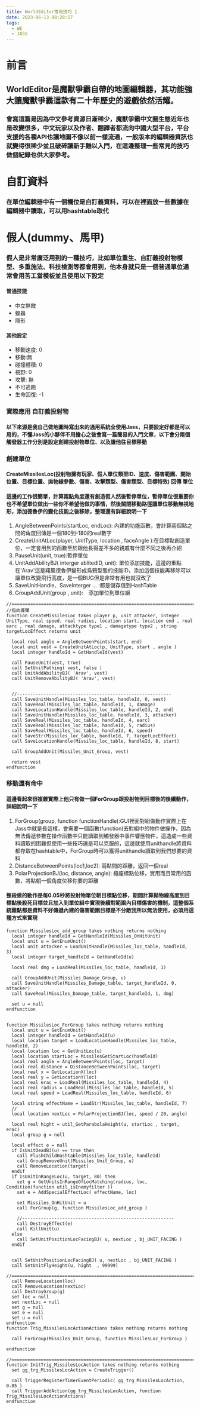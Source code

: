 ```yaml
---
title: WorldEditor常用技巧 1
date: 2023-06-13 08:28:57
tags: 
  - WE
  - JASS
---
```

# 前言

## WorldEditor是魔獸爭霸自帶的地圖編輯器，其功能強大讓魔獸爭霸這款有二十年歷史的遊戲依然活耀。

### 會寫這篇是因為中文參考資源日漸稀少，魔獸爭霸中文圈生態近年也是改變很多，中文玩家以及作者、翻譯者都流向中國大型平台，平台支援的各種API也讓地圖不像以前一樣流通，一般版本的編輯器資訊也就變得很稀少並且破碎讓新手難以入門，在這邊整理一些常見的技巧做個紀錄也供大家參考。

# 自訂資料

### 在單位編輯器中有一個欄位是自訂義資料，可以在裡面放一些數據在編輯器中讀取，可以用hashtable取代

# 假人(dummy、馬甲)

### 假人是非常廣泛用到的一種技巧，比如單位重生、自訂義投射物模型、多重施法、科技檢測等都會用到，他本身就只是一個普通單位通常會用苦工當模板並且使用以下設定

#### **普通技能**

* 中立無敵
* 蝗蟲
* 隱形

#### 其他設定

* 移動速度: 0
* 移動:無
* 碰撞體積: 0
* 視野: 0
* 攻擊: 無
* 不可逃跑
* 生命回復: -1

### 實際應用 自訂義投射物

#### 以下來源是我自己做地圖時寫出來的通用系統全使用Jass，只要設定好都是可以用的，不懂Jass的小夥伴不用擔心之後會寫一篇簡易的入門文章，以下會分兩個觸發器工作分別是設定創建投射物單位、以及讓他往目標移動

### 創建單位

#### CreateMissilesLoc(投射物擁有玩家、假人單位類型ID、速度、傷害範圍、開始位置、目標位置、拋物線參數、傷害、攻擊類型、傷害類型、目標特效) 回傳 單位

#### 這邊的工作很簡單，計算兩點角度還有創造假人然後暫停單位，暫停單位很重要你也不希望單位做出一些你不希望他做的事情，然後關閉移動路徑讓單位移動無視地形，添加德魯伊的變化技能之後移除，整理還有詳細說明一下

1. AngleBetweenPoints(startLoc, endLoc): 內建的功能函數，會計算兩個點之間的角度回傳是一個180到-180的real數字
2. CreateUnitAtLoc(player, UnitType, location , faceAngle ):在目標點創造單位，一定會用到的函數至於跟他長得差不多的親戚有什麼不同之後再介紹
3. PauseUnit(unit, true):暫停單位
4. UnitAddAbilityBJ( interger ablitedID, unit): 單位添加技能，這邊的重點在'Arav'這是翔風德魯伊變形成烏鴉型態的技能ID，添加這個技能再移除可以讓單位改變飛行高度，是一個BUG但是非常有用也就沒改了
5. SaveUnitHandle、SaveInterger ... :都是儲存值到HashTable
6. GroupAddUnit(group , unit):　添加單位到單位組

```
//==============================================================================
//指向導彈
function CreateMissilesLoc takes player p, unit attacker, integer UnitType, real speed, real radius, location start, location end , real earc , real damage, attacktype type1 , damagetype type2 , string targetLocEffect returns unit

  local real angle = AngleBetweenPoints(start, end)
  local unit vest = CreateUnitAtLoc(p, UnitType, start , angle )
  local integer handleId = GetHandleId(vest)

  call PauseUnit(vest, true)
  call SetUnitPathing( vest, false )
  call UnitAddAbilityBJ( 'Arav', vest)
  call UnitRemoveAbilityBJ( 'Arav', vest)


  //----------------------------------------------------------
  call SaveUnitHandle(Missiles_loc_table, handleId, 0, vest)
  call SaveReal(Missiles_loc_table, handleId, 1, damage)
  call SaveLocationHandle(Missiles_loc_table, handleId, 2, end)
  call SaveUnitHandle(Missiles_loc_table, handleId, 3, attacker)
  call SaveReal(Missiles_loc_table, handleId, 4, earc)
  call SaveReal(Missiles_loc_table, handleId, 5, radius)
  call SaveReal(Missiles_loc_table, handleId, 6, speed)
  call SaveStr(Missiles_loc_table, handleId, 7, targetLocEffect)
  call SaveLocationHandle(Missiles_loc_table, handleId, 8, start)

  call GroupAddUnit(Missiles_Unit_Group, vest)
 
  return vest
endfunction
```



### 移動還有命中

#### 這邊看起來很複雜實際上他只有做一個ForGroup跟投射物到目標後的後續動作，詳細說明一下

1. ForGroup(group, function functionHandle):GUI裡面對組做動作實際上在Jass中就是長這樣，會需要一個函數(function)去對組中的物件做操作，因為無法傳遞參數在操作函數中只能讀取到觸發器中事件響應物件，這造成一些資料讀取的困難但使用一些技巧還是可以克服的，這邊就使用unithandle將資料都存取在hashtable中，ForGroup時可以獲得unithandle讀取到我們想要的資料
2. DistanceBetweenPoints(loc1,loc2): 兩點間的距離，返回一個real
3. PolarProjectionBJ(loc, distance, angle): 極座標點位移，實用而且常用的函數，將點朝一個角度位移你要的距離

#### 整段做的動作是每0.05秒將投射物單位朝目標點位移，期間計算拋物線高度到目標點後殺死目標並且加入到單位組中實現後續對範圍內目標傷害的機制，這整個系統難點都是資料不好傳遞內建的傷害範圍目標是不分敵我所以無法使用，必須用這種方式來實現

```
function MissilesLoc_add_group takes nothing returns nothing
  local integer handleId = GetHandleId(Missiles_OnHitUnit)
  local unit u = GetEnumUnit()
  local unit attacker = LoadUnitHandle(Missiles_loc_table, handleId, 3)
  local integer target_handleId = GetHandleId(u)

  local real dmg = LoadReal(Missiles_loc_table, handleId, 1)

  call GroupAddUnit(Missiles_Damage_Group, u)
  call SaveUnitHandle(Missiles_Damage_table, target_handleId, 0, attacker)
  call SaveReal(Missiles_Damage_table, target_handleId, 1, dmg)
  
  set u = null
endfunction


function MissilesLoc_ForGroup takes nothing returns nothing
  local unit u = GetEnumUnit()
  local integer handleId = GetHandleId(u)
  local location target = LoadLocationHandle(Missiles_loc_table, handleId, 2)
  local location loc = GetUnitLoc(u)
  local location startLoc = MissilesGetStartLoc(handleId)
  local real angle = AngleBetweenPoints(loc, target)
  local real distance = DistanceBetweenPoints(loc, target)
  local real x = GetLocationX(loc)
  local real y = GetLocationY(loc)
  local real erac = LoadReal(Missiles_loc_table, handleId, 4)
  local real radius = LoadReal(Missiles_loc_table, handleId, 5)
  local real speed = LoadReal(Missiles_loc_table, handleId, 6)

  local string effectName = LoadStr(Missiles_loc_table, handleId, 7)
  //
  local location nextLoc = PolarProjectionBJ(loc, speed / 20, angle)

  local real hight = util_GetParabolaHeight(u, startLoc , target, erac)
  local group g = null

  local effect e = null
  if IsUnitDeadBJ(u) == true then 
    call FlushChildHashtable(Missiles_loc_table, handleId)
    call GroupRemoveUnit(Missiles_Unit_Group, u)
    call RemoveLocation(target)
  endif
  if IsUnitInRangeLoc(u, target, 80) then
    set g = GetUnitsInRangeOfLocMatching(radius, loc, Condition(function util_isEnemyfilter ))
    set e = AddSpecialEffectLoc( effectName, loc)
  
    set Missiles_OnHitUnit = u
    call ForGroup(g, function MissilesLoc_add_group )

    //---------------------------------------------------------
    call DestroyEffect(e)
    call KillUnit(u)
  else
    call SetUnitPositionLocFacingBJ( u, nextLoc , bj_UNIT_FACING )
  endif


  call SetUnitPositionLocFacingBJ( u, nextLoc , bj_UNIT_FACING )
  call SetUnitFlyHeight(u, hight  , 99999)
  //=====================================================================
  call RemoveLocation(loc)
  call RemoveLocation(nextLoc)
  call DestroyGroup(g)
  set loc = null
  set nextLoc = null
  set g = null
  set e = null
  set u = null
endfunction
function Trig_MissilesLocActionActions takes nothing returns nothing
 
  call ForGroup(Missiles_Unit_Group, function MissilesLoc_ForGroup )

endfunction 

//===========================================================================
function InitTrig_MissilesLocAction takes nothing returns nothing
  set gg_trg_MissilesLocAction = CreateTrigger()

  call TriggerRegisterTimerEventPeriodic( gg_trg_MissilesLocAction, 0.05 )
  call TriggerAddAction(gg_trg_MissilesLocAction, function Trig_MissilesLocActionActions)
endfunction

```
